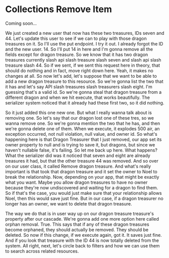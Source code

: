 # Collections Remove Item

Coming soon...

We just created a new user that now has these two treasures, IDs seven and 44. Let's
update this user to see if we can to play with those dragon treasures on it. So I'll
use the put endpoint. I try it out. I already forgot the ID and the new user. 14. So
I'll put 14 in here and I'm gonna remove all the fields except for dragon treasure.
So we know that it has two dragon treasures currently slash api slash treasure slash
seven and slash api slash treasure slash 44. So if we sent, if we sent this request
here in theory, that should do nothing and in fact, move right down here. Yeah, it
makes no changes at all. So now let's add, let's suppose that we want to be able to
add a new dragon treasure to this resource. So we're gonna list the two that it has
and let's say API slash treasures slash treasurers slash eight. I'm guessing that's a
valid id. So we're gonna steal that dragon treasure from a different dragon and when
we hit execute, that works beautifully. The serializer system noticed that it already
had these first two, so it did nothing.

So it just added this one new one. But what I really wanna talk about is removing
one. So let's say that our dragon lost one of these tres, so we wanna remove one. So
we're gonna mention the two that he has, and then we're gonna delete one of them.
When we execute, it explodes 500 air, an exception occurred, not null violation, null
value, and owner id. So what's happening here is that Dragon Treasurer that I just
removed, our app set its owner property to null and is trying to save it, but
dragons, but since we haven't nullable false, it's failing. So let me back up here.
What happens? What the serializer did was it noticed that seven and eight are already
treasures it had, but that the other treasure 44 was removed. And so over on our user
class, it called Remove dragon treasure. And what's really important is that took
that dragon treasure and it set the owner to Noel to break the relationship. Now,
depending on your app, that might be exactly what you want. Maybe you allow dragon
treasures to have no owner because they're now undiscovered and waiting for a dragon
to find them. So if that's the case, you would just make sure that your relationship
allows Noel, then this would save just fine. But in our case, if a dragon treasurer
no longer has an owner, we want to delete that dragon treasure.

The way we do that is in user way up on our dragon treasure treasure's property after
our cascade. We're gonna add one more option here called orphan removal. True. This
says that if any of these dragon treasures become orphaned, they should actually be
removed. They should be deleted. So now if this change, if we execute again, got it.
It saves just fine. And if you look that treasure with the ID 44 is now totally
deleted from the system. All right, next, let's circle back to filters and how we can
use them to search across related resources.

